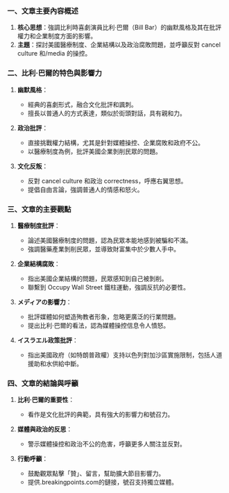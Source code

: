 ### 一、文章主要內容概述  
1. **核心思想**：強調比利時喜劇演員比利·巴爾（Bill Bar）的幽默風格及其在批評權力和企業制度方面的影響。  
2. **主題**：探討美國醫療制度、企業結構以及政治腐敗問題，並呼籲反對 cancel culture 和/media 的操控。  

### 二、比利·巴爾的特色與影響力  
1. **幽默風格**：  
   - 經典的喜劇形式，融合文化批評和諷刺。  
   - 擅長以普通人的方式表達，類似於街頭對話，具有親和力。  

2. **政治批評**：  
   - 直接挑戰權力結構，尤其是針對媒體操控、企業腐敗和政府不公。  
   - 以醫療制度為例，批評美國企業剝削民眾的問題。  

3. **文化反叛**：  
   - 反對 cancel culture 和政治 correctness，呼應右翼思想。  
   - 提倡自由言論，強調普通人的情感和怒火。  

### 三、文章的主要觀點  
1. **醫療制度批評**：  
   - 論述美國醫療制度的問題，認為民眾本能地感到被騙和不滿。  
   - 強調醫藥產業剝削民眾，並導致財富集中於少數人手中。  

2. **企業結構腐敗**：  
   - 指出美國企業結構的問題，民眾感知到自己被剝削。  
   - 聯繫到 Occupy Wall Street 鐵柱運動，強調反抗的必要性。  

3. **メディアの影響力**：  
   - 批評媒體如何塑造殉教者形象，忽略更廣泛的行業問題。  
   - 提出比利·巴爾的看法，認為媒體操控信息令人憤怒。  

4. **イスラエル政策批評**：  
   - 指出美國政府（如特朗普政權）支持以色列對加沙區實施限制，包括人道援助和水供給中斷。  

### 四、文章的結論與呼籲  
1. **比利·巴爾的重要性**：  
   - 看作是文化批評的典範，具有強大的影響力和號召力。  

2. **媒體與政治的反思**：  
   - 警示媒體操控和政治不公的危害，呼籲更多人關注並反對。  

3. **行動呼籲**：  
   - 鼓勵觀眾點擊「贊」、留言，幫助擴大節目影響力。  
   - 提供.breakingpoints.com的鏈接，號召支持獨立媒體。
